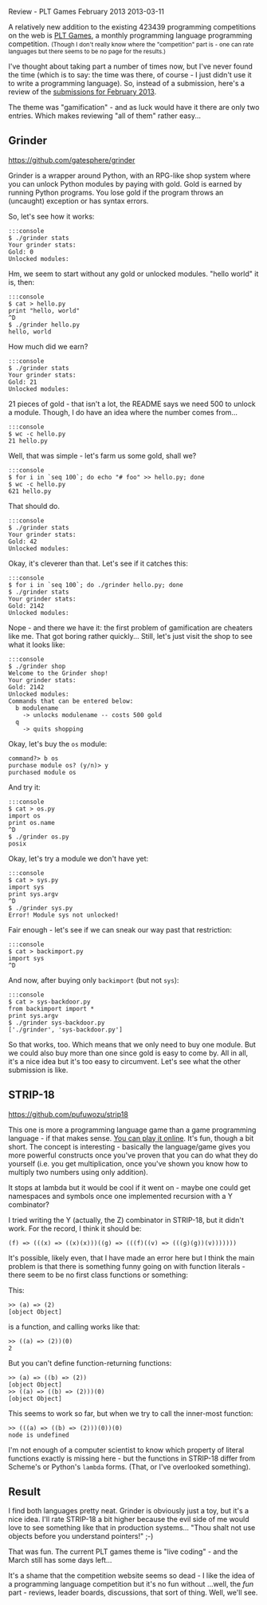 Review - PLT Games February 2013
2013-03-11

A relatively new addition to the existing 423439 programming competitions on
the web is [PLT Games](http://www.pltgames.com), a monthly programming language
programming competition. <small>(Though I don't really know where the "competition"
part is - one can rate languages but there seems to be no page for the results.)</small>

I've thought about taking part a number of times now, but I've never
found the time (which is to say: the time was there, of course - I just
didn't use it to write a programming language). So, instead of a
submission, here's a review of the [submissions for February 2013](http://www.pltgames.com/competition/2013/2).

The theme was "gamification" - and as luck would have it there are only
two entries. Which makes reviewing "all of them" rather easy...

Grinder
-------

<https://github.com/gatesphere/grinder>

Grinder is a wrapper around Python, with an RPG-like shop system where you can
unlock Python modules by paying with gold. Gold is earned by running Python
programs. You lose gold if the program throws an (uncaught) exception
or has syntax errors.

So, let's see how it works:

    :::console
    $ ./grinder stats
    Your grinder stats:
    Gold: 0
    Unlocked modules:

Hm, we seem to start without any gold or unlocked modules. "hello world" it is,
then:

    :::console
    $ cat > hello.py
    print "hello, world"
    ^D
    $ ./grinder hello.py 
    hello, world

How much did we earn?

    :::console
    $ ./grinder stats
    Your grinder stats:
    Gold: 21
    Unlocked modules:

21 pieces of gold - that isn't a lot, the README says we need 500 to unlock a
module. Though, I do have an idea where the number comes from...

    :::console
    $ wc -c hello.py
    21 hello.py

Well, that was simple - let's farm us some gold, shall we?

    :::console
    $ for i in `seq 100`; do echo "# foo" >> hello.py; done
    $ wc -c hello.py
    621 hello.py

That should do.

    :::console
    $ ./grinder stats
    Your grinder stats:
    Gold: 42
    Unlocked modules:

Okay, it's cleverer than that. Let's see if it catches this:

    :::console
    $ for i in `seq 100`; do ./grinder hello.py; done
    $ ./grinder stats
    Your grinder stats:
    Gold: 2142
    Unlocked modules:

Nope - and there we have it: the first problem of gamification are cheaters
like me. That got boring rather quickly... Still, let's just visit the shop to
see what it looks like:

    :::console
    $ ./grinder shop
    Welcome to the Grinder shop!
    Your grinder stats:
    Gold: 2142
    Unlocked modules:
    Commands that can be entered below:
      b modulename
        -> unlocks modulename -- costs 500 gold
      q
        -> quits shopping

Okay, let's buy the `os` module:

    command?> b os
    purchase module os? (y/n)> y
    purchased module os

And try it:
        
    :::console
    $ cat > os.py
    import os
    print os.name
    ^D
    $ ./grinder os.py
    posix

Okay, let's try a module we don't have yet:

    :::console
    $ cat > sys.py
    import sys
    print sys.argv
    ^D
    $ ./grinder sys.py
    Error! Module sys not unlocked!

Fair enough - let's see if we can sneak our way past that restriction:

    :::console
    $ cat > backimport.py
    import sys 
    ^D

And now, after buying only `backimport` (but not `sys`):

    :::console
    $ cat > sys-backdoor.py
    from backimport import * 
    print sys.argv
    $ ./grinder sys-backdoor.py 
    ['./grinder', 'sys-backdoor.py']

So that works, too. Which means that we only need to buy one module. But
we could also buy more than one since gold is easy to come by. All in all, it's
a nice idea but it's too easy to circumvent. Let's see what the other
submission is like.

STRIP-18
--------

<https://github.com/pufuwozu/strip18>

This one is more a programming language game than a game programming language -
if that makes sense. [You can play it online](http://brianmckenna.org/files/strip18/).
It's fun, though a bit short. The concept is interesting - basically the language/game
gives you more powerful constructs once you've proven that you can do what they do
yourself (i.e. you get multiplication, once you've shown you know how to multiply
two numbers using only addition).

It stops at lambda but it would be cool if it went on - maybe one could get
namespaces and symbols once one implemented recursion with a Y combinator?

I tried writing the Y (actually, the Z) combinator in STRIP-18, but it didn't
work. For the record, I think it should be:

    (f) => (((x) => ((x)(x)))((g) => (((f)((v) => (((g)(g))(v)))))))

It's possible, likely even, that I have made an error here but I think 
the main problem is that there is something funny going on with function literals -
there seem to be no first class functions or something:

This:

    >> (a) => (2)
    [object Object]

is a function, and calling works like that:

    >> ((a) => (2))(0)
    2

But you can't define function-returning functions:

    >> (a) => ((b) => (2))
    [object Object]
    >> ((a) => ((b) => (2)))(0)
    [object Object]

This seems to work so far, but when we try to call the inner-most
function:

    >> (((a) => ((b) => (2)))(0))(0)
    node is undefined

I'm not enough of a computer scientist to know which property of literal
functions exactly is missing here - but the functions in STRIP-18 differ from
Scheme's or Python's `lambda` forms. (That, or I've overlooked something).

Result
------

I find both languages pretty neat. Grinder is obviously just a toy, but it's
a nice idea. I'll rate STRIP-18 a bit higher because the evil side of me
would love to see something like that in production systems...
"Thou shalt not use objects before you understand pointers!" ;-)

That was fun. The current PLT games theme is "live coding" - and the March
still has some days left...

It's a shame that the competition website seems so dead - I like the idea
of a programming language competition but it's no fun without
...well, the *fun* part - reviews, leader boards, discussions, that sort of
thing. Well, we'll see.

